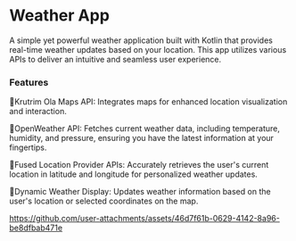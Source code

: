 # Weather App
A simple yet powerful weather application built with Kotlin that provides real-time weather updates based on your location. This app utilizes various APIs to deliver an intuitive and seamless user experience.

### Features
📌Krutrim Ola Maps API: Integrates maps for enhanced location visualization and interaction.

📌OpenWeather API: Fetches current weather data, including temperature, humidity, and pressure, ensuring you have the latest information at your fingertips.

📌Fused Location Provider APIs: Accurately retrieves the user's current location in latitude and longitude for personalized weather updates.

📌Dynamic Weather Display: Updates weather information based on the user's location or selected coordinates on the map.

https://github.com/user-attachments/assets/46d7f61b-0629-4142-8a96-be8dfbab471e

